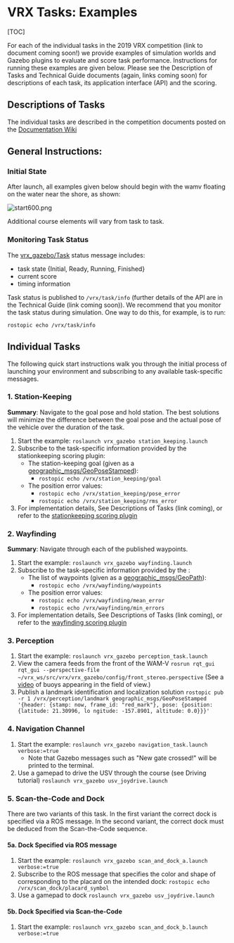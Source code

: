 # VRX Tasks: Examples #

[TOC]

For each of the individual tasks in the 2019 VRX competition (link to document coming soon!) we provide examples of simulation worlds and Gazebo plugins to evaluate and score task performance.  Instructions for running these examples are given below. Please see the Description of Tasks and Technical Guide documents (again, links coming soon) for descriptions of each task, its application interface (API) and the scoring.

## Descriptions of Tasks ##

The individual tasks are described in the competition documents posted on the [Documentation Wiki](https://bitbucket.org/osrf/vrx/wiki/documentation)

## General Instructions: ##

### Initial State ###
After launch, all examples given below should begin with the wamv floating on the water near the
shore, as shown:

![start600.png](https://bitbucket.org/repo/BgXLzgM/images/599749426-start600.png)

Additional course elements will vary from task to task.

### Monitoring Task Status ###

The [vrx_gazebo/Task](https://bitbucket.org/osrf/vrx/src/default/vrx_gazebo/msg/Task.msg) status message includes:

* task state {Initial, Ready, Running, Finished}
* current score
* timing information

Task status is published to `/vrx/task/info` (further details of the API are in the Technical Guide (link coming soon)).  We recommend that you monitor the task status during simulation. One way to do this, for example, is to run:

```
rostopic echo /vrx/task/info 
```
## Individual Tasks ##
The following quick start instructions walk you through the initial process
of launching your environment and subscribing to any available task-specific messages.

### 1. Station-Keeping ###

**Summary**: Navigate to the goal pose and hold station. The best solutions will minimize the difference
between the goal pose and the actual pose of the vehicle over the duration of the task.

1. Start the example: `roslaunch vrx_gazebo station_keeping.launch`
1. Subscribe to the task-specific information provided by the stationkeeping scoring plugin:
    * The station-keeping goal (given as a [geographic_msgs/GeoPoseStamped](http://docs.ros.org/api/geographic_msgs/html/msg/GeoPoseStamped.html)): 
        * `rostopic echo /vrx/station_keeping/goal`
    * The position error values:
        * `rostopic echo /vrx/station_keeping/pose_error`
        * `rostopic echo /vrx/station_keeping/rms_error`
1. For implementation details, See Descriptions of Tasks (link coming), or refer to the [stationkeeping scoring plugin](https://bitbucket.org/osrf/vrx/src/default/vrx_gazebo/include/vrx_gazebo/stationkeeping_scoring_plugin.hh)

### 2. Wayfinding ###

**Summary**: Navigate through each of the published waypoints.

1. Start the example: `roslaunch vrx_gazebo wayfinding.launch`
1. Subscribe to the task-specific information provided by the :
    * The list of waypoints (given as a [geographic_msgs/GeoPath](http://docs.ros.org/api/geographic_msgs/html/msg/GeoPath.html)): 
        * `rostopic echo /vrx/wayfinding/waypoints`
    * The position error values:
        * `rostopic echo /vrx/wayfinding/mean_error`
        * `rostopic echo /vrx/wayfinding/min_errors`
1. For implementation details, See Descriptions of Tasks (link coming), or refer to the [wayfinding scoring plugin](https://bitbucket.org/osrf/vrx/src/default/vrx_gazebo/include/vrx_gazebo/wayfinding_scoring_plugin.hh)

### 3. Perception ###

1. Start the example: `roslaunch vrx_gazebo perception_task.launch`
1. View the camera feeds from the front of the WAM-V `rosrun rqt_gui rqt_gui --perspective-file ~/vrx_ws/src/vrx/vrx_gazebo/config/front_stereo.perspective` (See a [video](https://vimeo.com/user5784414/review/321818142/3d90192ee0) of buoys appearing in the field of view.) 
1. Publish a landmark identification and localization solution `rostopic pub -r 1 /vrx/perception/landmark geographic_msgs/GeoPoseStamped '{header: {stamp: now, frame_id: "red_mark"}, pose: {position: {latitude: 21.30996, lo
ngitude: -157.8901, altitude: 0.0}}}'`

### 4. Navigation Channel ###

1. Start the example: `roslaunch vrx_gazebo navigation_task.launch verbose:=true`
    * Note that Gazebo messages such as "New gate crossed!" will be printed to the terminal.
1. Use a gamepad to drive the USV through the course (see Driving tutorial) `roslaunch vrx_gazebo usv_joydrive.launch`


### 5. Scan-the-Code and Dock ###

There are two variants of this task.  In the first variant the correct dock is specified via a ROS message.  In the second variant, the correct dock must be deduced from the Scan-the-Code sequence.

#### 5a. Dock Specified via ROS message ####

1. Start the example: `roslaunch vrx_gazebo scan_and_dock_a.launch verbose:=true`
1. Subscribe to the ROS message that specifies the color and shape of corresponding to the placard on the intended dock: `rostopic echo /vrx/scan_dock/placard_symbol`
1. Use a gamepad to dock `roslaunch vrx_gazebo usv_joydrive.launch`

#### 5b. Dock Specified via Scan-the-Code ####

1. Start the example: `roslaunch vrx_gazebo scan_and_dock_b.launch verbose:=true`